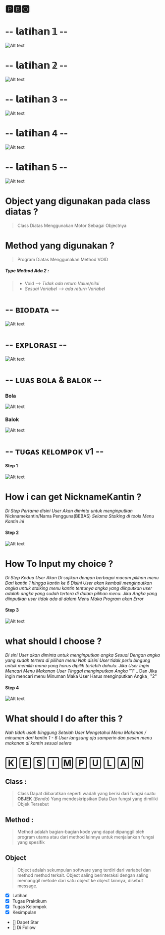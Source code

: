 # 🅿🅱🅾

# -- 𝕝𝕒𝕥𝕚𝕙𝕒𝕟 𝟙 --
![Alt text](https://github.com/Syihabuddinsanni/PBO/blob/master/Latihan1.PNG)

# -- 𝕝𝕒𝕥𝕚𝕙𝕒𝕟  𝟚 --
![Alt text](https://github.com/Syihabuddinsanni/PBO/blob/master/Latihan2.PNG)


# -- 𝕝𝕒𝕥𝕚𝕙𝕒𝕟 3  --
![Alt text](https://github.com/Syihabuddinsanni/PBO/blob/master/Latihan3.PNG)


# -- 𝕝𝕒𝕥𝕚𝕙𝕒𝕟 4 --
![Alt text](https://github.com/Syihabuddinsanni/PBO/blob/master/Latihan4.PNG)


# -- 𝕝𝕒𝕥𝕚𝕙𝕒𝕟 5 --
![Alt text](https://github.com/Syihabuddinsanni/PBO/blob/master/Latihan5.PNG)
# Object yang digunakan pada class diatas ?
> Class Diatas Menggunakan Motor Sebagai Objectnya
# Method yang digunakan ?
> Program Diatas Menggunakan Method VOID 
##### Type Method Ada 2 :
> - Void -->  _Tidak ada return Value/nilai_
> - _Sesuai Variabel --> ada return Variabel_


# -- ʙɪᴏᴅᴀᴛᴀ  --
![Alt text](https://github.com/Syihabuddinsanni/PBO/blob/master/Biodata.PNG)

# -- ᴇxᴘʟᴏʀᴀꜱɪ --
![Alt text](https://github.com/Syihabuddinsanni/PBO/blob/master/Explorasi.PNG)

# -- ʟᴜᴀꜱ ʙᴏʟᴀ & ʙᴀʟᴏᴋ --
### Bola
![Alt text](https://github.com/Syihabuddinsanni/PBO/blob/master/Bola.PNG)
### Balok
![Alt text](https://github.com/Syihabuddinsanni/PBO/blob/master/Balok.PNG)

# -- ᴛᴜɢᴀꜱ ᴋᴇʟᴏᴍᴘᴏᴋ ᴠ1 --
#### Step 1
![Alt text](https://github.com/Syihabuddinsanni/PBO/blob/master/Kantin1.PNG)
# How i can get NicknameKantin ?
_Di Step Pertama disini User Akan diminta untuk menginputkan_ Nicknamekantin/Nama Pengguna(BEBAS)  _Selama
Stalking di tools Menu Kantin ini_

#### Step 2
![Alt text](https://github.com/Syihabuddinsanni/PBO/blob/master/kantin2.PNG)
# How To Input my choice ?
_Di Step Kedua User Akan Di sajikan dengan berbagai macam pilihan menu Dari kantin 1 hingga kantin ke 6
Disini User akan kembali menginputkan angka untuk stalking menu kantin tentunya angka yang diinputkan user 
adalah angka yang sudah tertera di dalam pilihan menu. Jika Angka yang diinputkan user tidak ada di dalam Menu
Maka Program akan Error_

#### Step 3
![Alt text](https://github.com/Syihabuddinsanni/PBO/blob/master/kantin3.PNG)
# what should I choose ?
_Di sini User akan diminta untuk menginputkan angka Sesuai Dengan angka yang sudah tertera di pilihan menu
Nah disini User tidak perlu bingung untuk memilih mana yang harus dipilih terlebih dahulu. Jika User Ingin Mencari
Menu Makanan User Tinggal menginputkan Angka_ "1" _ Dan Jika ingin mencari menu Minuman Maka User Harus menginputkan Angka_ "2"

#### Step 4
![Alt text](https://github.com/Syihabuddinsanni/PBO/blob/master/kantin4.PNG)
# What should I do after this ?
_Nah tidak usah binggung Setelah User Mengetahui Menu Makanan / minuman dari kantin 1 - 6 User langsung aja samperin 
dan pesen menu makanan di kantin sesuai selera_

# 🄺 🄴 🅂 🄸 🄼 🄿 🅄 🄻 🄰 🄽
## Class :
> Class Dapat diibaratkan seperti wadah yang berisi dari fungsi suatu **OBJEK** (_Benda_) Yang mendeskripsikan
Data Dan fungsi yang dimiliki Objek Tersebut

## Method :
> Method adalah bagian-bagian kode yang dapat dipanggil oleh program utama atau dari
method lainnya untuk menjalankan fungsi yang spesifik

## Object
> Object adalah sekumpulan software yang terdiri dari variabel dan method method terkait. Object saling berinteraksi
dengan saling memanggil metode dari satu object ke object lainnya, disebut message.

- [x] Latihan
- [x] Tugas Praktikum
- [x] Tugas Kelompok
- [x] Kesimpulan
- []  Dapet Star
- []  Di Follow
